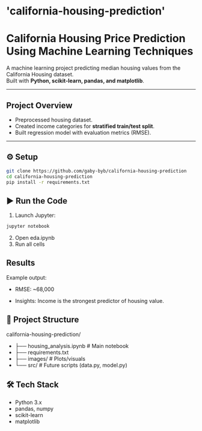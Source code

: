 # 'california-housing-prediction'

# California Housing Price Prediction Using Machine Learning Techniques

A machine learning project predicting median housing values from the California Housing dataset.  
Built with **Python, scikit-learn, pandas, and matplotlib**.

---

## Project Overview

- Preprocessed housing dataset.
- Created income categories for **stratified train/test split**.
- Built regression model with evaluation metrics (RMSE).

---

## ⚙️ Setup

```bash
git clone https://github.com/gaby-byb/california-housing-prediction
cd california-housing-prediction
pip install -r requirements.txt

```

## ▶️ Run the Code

1. Launch Jupyter:

```bash
jupyter notebook
```

2. Open eda.ipynb
3. Run all cells

## Results

Example output:

- RMSE: ~68,000

- Insights: Income is the strongest predictor of housing value.

## 📂 Project Structure

california-housing-prediction/

- ├── housing_analysis.ipynb # Main notebook
- ├── requirements.txt
- ├── images/ # Plots/visuals
- └── src/ # Future scripts (data.py, model.py)

## 🛠 Tech Stack

- Python 3.x
- pandas, numpy
- scikit-learn
- matplotlib
